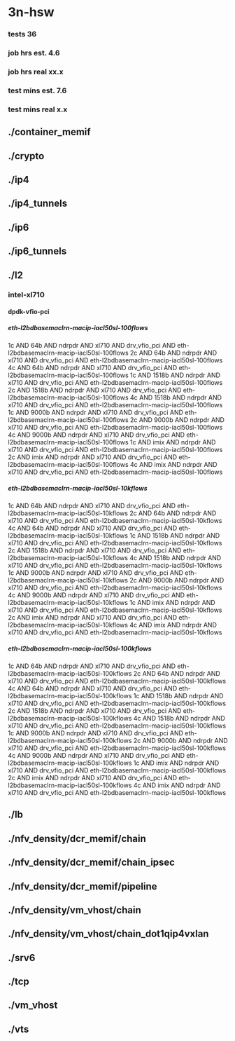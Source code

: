# 3n-hsw
### tests 36
### job hrs est. 4.6
### job hrs real xx.x
### test mins est. 7.6
### test mins real x.x
## ./container_memif
## ./crypto
## ./ip4
## ./ip4_tunnels
## ./ip6
## ./ip6_tunnels
## ./l2
### intel-xl710
#### dpdk-vfio-pci
##### eth-l2bdbasemaclrn-macip-iacl50sl-100flows
1c AND 64b AND ndrpdr AND xl710 AND drv_vfio_pci AND eth-l2bdbasemaclrn-macip-iacl50sl-100flows
2c AND 64b AND ndrpdr AND xl710 AND drv_vfio_pci AND eth-l2bdbasemaclrn-macip-iacl50sl-100flows
4c AND 64b AND ndrpdr AND xl710 AND drv_vfio_pci AND eth-l2bdbasemaclrn-macip-iacl50sl-100flows
1c AND 1518b AND ndrpdr AND xl710 AND drv_vfio_pci AND eth-l2bdbasemaclrn-macip-iacl50sl-100flows
2c AND 1518b AND ndrpdr AND xl710 AND drv_vfio_pci AND eth-l2bdbasemaclrn-macip-iacl50sl-100flows
4c AND 1518b AND ndrpdr AND xl710 AND drv_vfio_pci AND eth-l2bdbasemaclrn-macip-iacl50sl-100flows
1c AND 9000b AND ndrpdr AND xl710 AND drv_vfio_pci AND eth-l2bdbasemaclrn-macip-iacl50sl-100flows
2c AND 9000b AND ndrpdr AND xl710 AND drv_vfio_pci AND eth-l2bdbasemaclrn-macip-iacl50sl-100flows
4c AND 9000b AND ndrpdr AND xl710 AND drv_vfio_pci AND eth-l2bdbasemaclrn-macip-iacl50sl-100flows
1c AND imix AND ndrpdr AND xl710 AND drv_vfio_pci AND eth-l2bdbasemaclrn-macip-iacl50sl-100flows
2c AND imix AND ndrpdr AND xl710 AND drv_vfio_pci AND eth-l2bdbasemaclrn-macip-iacl50sl-100flows
4c AND imix AND ndrpdr AND xl710 AND drv_vfio_pci AND eth-l2bdbasemaclrn-macip-iacl50sl-100flows
##### eth-l2bdbasemaclrn-macip-iacl50sl-10kflows
1c AND 64b AND ndrpdr AND xl710 AND drv_vfio_pci AND eth-l2bdbasemaclrn-macip-iacl50sl-10kflows
2c AND 64b AND ndrpdr AND xl710 AND drv_vfio_pci AND eth-l2bdbasemaclrn-macip-iacl50sl-10kflows
4c AND 64b AND ndrpdr AND xl710 AND drv_vfio_pci AND eth-l2bdbasemaclrn-macip-iacl50sl-10kflows
1c AND 1518b AND ndrpdr AND xl710 AND drv_vfio_pci AND eth-l2bdbasemaclrn-macip-iacl50sl-10kflows
2c AND 1518b AND ndrpdr AND xl710 AND drv_vfio_pci AND eth-l2bdbasemaclrn-macip-iacl50sl-10kflows
4c AND 1518b AND ndrpdr AND xl710 AND drv_vfio_pci AND eth-l2bdbasemaclrn-macip-iacl50sl-10kflows
1c AND 9000b AND ndrpdr AND xl710 AND drv_vfio_pci AND eth-l2bdbasemaclrn-macip-iacl50sl-10kflows
2c AND 9000b AND ndrpdr AND xl710 AND drv_vfio_pci AND eth-l2bdbasemaclrn-macip-iacl50sl-10kflows
4c AND 9000b AND ndrpdr AND xl710 AND drv_vfio_pci AND eth-l2bdbasemaclrn-macip-iacl50sl-10kflows
1c AND imix AND ndrpdr AND xl710 AND drv_vfio_pci AND eth-l2bdbasemaclrn-macip-iacl50sl-10kflows
2c AND imix AND ndrpdr AND xl710 AND drv_vfio_pci AND eth-l2bdbasemaclrn-macip-iacl50sl-10kflows
4c AND imix AND ndrpdr AND xl710 AND drv_vfio_pci AND eth-l2bdbasemaclrn-macip-iacl50sl-10kflows
##### eth-l2bdbasemaclrn-macip-iacl50sl-100kflows
1c AND 64b AND ndrpdr AND xl710 AND drv_vfio_pci AND eth-l2bdbasemaclrn-macip-iacl50sl-100kflows
2c AND 64b AND ndrpdr AND xl710 AND drv_vfio_pci AND eth-l2bdbasemaclrn-macip-iacl50sl-100kflows
4c AND 64b AND ndrpdr AND xl710 AND drv_vfio_pci AND eth-l2bdbasemaclrn-macip-iacl50sl-100kflows
1c AND 1518b AND ndrpdr AND xl710 AND drv_vfio_pci AND eth-l2bdbasemaclrn-macip-iacl50sl-100kflows
2c AND 1518b AND ndrpdr AND xl710 AND drv_vfio_pci AND eth-l2bdbasemaclrn-macip-iacl50sl-100kflows
4c AND 1518b AND ndrpdr AND xl710 AND drv_vfio_pci AND eth-l2bdbasemaclrn-macip-iacl50sl-100kflows
1c AND 9000b AND ndrpdr AND xl710 AND drv_vfio_pci AND eth-l2bdbasemaclrn-macip-iacl50sl-100kflows
2c AND 9000b AND ndrpdr AND xl710 AND drv_vfio_pci AND eth-l2bdbasemaclrn-macip-iacl50sl-100kflows
4c AND 9000b AND ndrpdr AND xl710 AND drv_vfio_pci AND eth-l2bdbasemaclrn-macip-iacl50sl-100kflows
1c AND imix AND ndrpdr AND xl710 AND drv_vfio_pci AND eth-l2bdbasemaclrn-macip-iacl50sl-100kflows
2c AND imix AND ndrpdr AND xl710 AND drv_vfio_pci AND eth-l2bdbasemaclrn-macip-iacl50sl-100kflows
4c AND imix AND ndrpdr AND xl710 AND drv_vfio_pci AND eth-l2bdbasemaclrn-macip-iacl50sl-100kflows
## ./lb
## ./nfv_density/dcr_memif/chain
## ./nfv_density/dcr_memif/chain_ipsec
## ./nfv_density/dcr_memif/pipeline
## ./nfv_density/vm_vhost/chain
## ./nfv_density/vm_vhost/chain_dot1qip4vxlan
## ./srv6
## ./tcp
## ./vm_vhost
## ./vts
